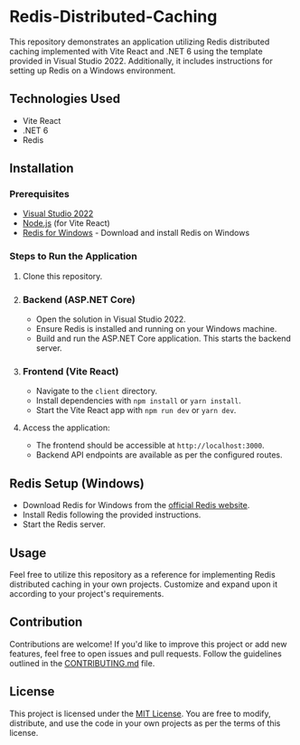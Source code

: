 # Redis-Distributed-Caching

This repository demonstrates an application utilizing Redis distributed caching implemented with Vite React and .NET 6 using the template provided in Visual Studio 2022. Additionally, it includes instructions for setting up Redis on a Windows environment.

## Technologies Used

- Vite React
- .NET 6
- Redis

## Installation

### Prerequisites

- [Visual Studio 2022](https://visualstudio.microsoft.com/vs/)
- [Node.js](https://nodejs.org/) (for Vite React)
- [Redis for Windows](https://redis.io/download) - Download and install Redis on Windows

### Steps to Run the Application

1. Clone this repository.

2. ### Backend (ASP.NET Core)

    - Open the solution in Visual Studio 2022.
    - Ensure Redis is installed and running on your Windows machine.
    - Build and run the ASP.NET Core application. This starts the backend server.

3. ### Frontend (Vite React)

    - Navigate to the `client` directory.
    - Install dependencies with `npm install` or `yarn install`.
    - Start the Vite React app with `npm run dev` or `yarn dev`.

4. Access the application:
    - The frontend should be accessible at `http://localhost:3000`.
    - Backend API endpoints are available as per the configured routes.

## Redis Setup (Windows)

- Download Redis for Windows from the [official Redis website](https://redis.io/download).
- Install Redis following the provided instructions.
- Start the Redis server.

## Usage

Feel free to utilize this repository as a reference for implementing Redis distributed caching in your own projects. Customize and expand upon it according to your project's requirements.

## Contribution

Contributions are welcome! If you'd like to improve this project or add new features, feel free to open issues and pull requests. Follow the guidelines outlined in the [CONTRIBUTING.md](CONTRIBUTING.md) file.

## License

This project is licensed under the [MIT License](LICENSE). You are free to modify, distribute, and use the code in your own projects as per the terms of this license.
